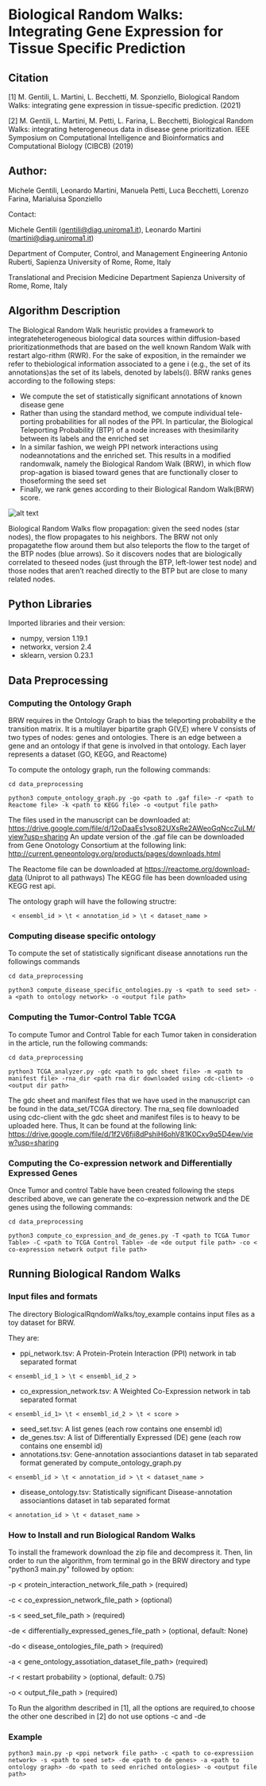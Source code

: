 # Biological Random Walks: Integrating Gene Expression for Tissue Specific Prediction

## Citation 
[1] M. Gentili, L. Martini, L. Becchetti, M. Sponziello, Biological Random Walks: integrating gene expression in tissue-specific prediction. (2021)

[2] M. Gentili, L. Martini, M. Petti, L. Farina, L. Becchetti, Biological Random Walks: integrating heterogeneous data in disease gene prioritization. IEEE Symposium on Computational Intelligence and Bioinformatics and Computational Biology (CIBCB) (2019)

## Author: 

Michele Gentili, Leonardo Martini, Manuela Petti, Luca Becchetti, Lorenzo Farina, Marialuisa Sponziello

Contact:

Michele Gentili (gentili@diag.uniroma1.it),  Leonardo Martini (martini@diag.uniroma1.it)

Department of Computer, Control, and Management Engineering Antonio Ruberti, Sapienza University of Rome, Rome, Italy

Translational and Precision Medicine Department Sapienza University of Rome, Rome, Italy

## Algorithm Description

The  Biological  Random  Walk  heuristic  provides  a  framework  to  integrateheterogeneous  biological  data  sources  within  diffusion-based  prioritizationmethods that are based on the well known Random Walk with restart algo-rithm (RWR). For the sake of exposition, in the remainder we refer to thebiological information associated to a gene i (e.g., the set of its annotations)as  the  set  of  its  labels,  denoted  by  labels(i). BRW ranks genes according to the following steps:
- We compute the set of statistically significant annotations of known disease gene
- Rather than using the standard method, we compute individual tele-porting  probabilities  for  all  nodes  of  the  PPI.  In  particular,  the  Biological Teleporting Probability (BTP) of a node increases with thesimilarity between its labels and the enriched set
- In a similar fashion,  we  weigh  PPI  network  interactions  using  nodeannotations and the enriched set.  This results in a modified randomwalk, namely the Biological Random Walk (BRW), in which flow prop-agation  is  biased  toward  genes  that  are  functionally  closer  to  thoseforming the seed set
- Finally,  we  rank  genes  according  to  their  Biological  Random  Walk(BRW) score.


![alt text](https://github.com/LeoM93/BiologicalRandomWalks/blob/master/imgs/BRW_flow.png?raw=true)

Biological Random  Walks flow propagation: given the seed nodes (star nodes), the flow propagates to his neighbors. The BRW not only propagatethe  flow  around  them  but  also  teleports  the  flow  to  the  target  of  the  BTP  nodes  (blue  arrows).  So  it  discovers  nodes  that  are  biologically  correlated  to  theseed nodes (just through the BTP, left-lower test node) and those nodes that aren’t reached directly to the BTP but are close to many related nodes.

## Python Libraries
Imported libraries and their version:

- numpy, version 1.19.1
- networkx, version 2.4
- sklearn, version 0.23.1 



## Data Preprocessing


### Computing the Ontology Graph

BRW requires in the Ontology Graph to bias the teleporting probability e the transition matrix. It is a multilayer bipartite graph G(V,E) where V consists of two types of nodes: genes and ontologies. There is an edge between a gene and an ontology if that gene is involved in that ontology. Each layer represents a dataset (GO, KEGG, and Reactome)

To compute the ontology graph, run the following commands:

 ```
 cd data_preprocessing
 ```
 
 ```
 python3 compute_ontology_graph.py -go <path to .gaf file> -r <path to Reactome file> -k <path to KEGG file> -o <output file path>  
 ```
The files used in the manuscript can be downloaded at: https://drive.google.com/file/d/12oDaaEs1vso82UXsRe2AWeoGqNccZuLM/view?usp=sharing
An update version of the .gaf file can be downloaded from Gene Onotology Consortium at the following link: http://current.geneontology.org/products/pages/downloads.html

The Reactome file can be downloaded at https://reactome.org/download-data (Uniprot to all pathways)
The KEGG file has been downloaded using KEGG rest api.

The ontology graph will have the following structre:
```
 < ensembl_id > \t < annotation_id > \t < dataset_name >
```

### Computing disease specific ontology

To compute the set of statistically significant disease annotations run the followings commands 

 ```
 cd data_preprocessing
 ```
 
```
python3 compute_disease_specific_ontologies.py -s <path to seed set> -a <path to ontology network> -o <output file path>
```

### Computing the Tumor-Control Table TCGA

To compute Tumor and Control Table for each Tumor taken in consideration in the article, run the following commands:

 ```
 cd data_preprocessing
 ```
 
 ```
 python3 TCGA_analyzer.py -gdc <path to gdc sheet file> -m <path to manifest file> -rna_dir <path rna dir downloaded using cdc-client> -o <output dir path>  
```
The gdc sheet and manifest files that we have used in the manuscript can be found in the data_set/TCGA directory. The rna_seq file downloaded using cdc-client with the gdc sheet and manifest files is to heavy to be uploaded here. Thus, It can be found at the following link: https://drive.google.com/file/d/1f2V6fji8dPshiH6ohV81K0Cxv9q5D4ew/view?usp=sharing


### Computing the Co-expression network and Differentially Expressed Genes

Once Tumor and control Table have been created following the steps described above, we can generate the co-expression network and the DE genes using the following commands:
 ```
 cd data_preprocessing
 ```
 
  ```
 python3 compute_co_expression_and_de_genes.py -T <path to TCGA Tumor Table> -C <path to TCGA Control Table> -de <de output file path> -co < co-expression network output file path>  
```




## Running Biological Random Walks

### Input files and formats

The directory BiologicalRqndomWalks/toy_example contains input files as a toy dataset for BRW.

They are:
 - ppi_network.tsv: A Protein-Protein Interaction (PPI) network in tab separated format 
 ```
 < ensembl_id_1 > \t < ensembl_id_2 > 
 ```
 - co_expression_network.tsv: A Weighted Co-Expression network in tab separated format
 ```
 < ensembl_id_1> \t < ensembl_id_2 > \t < score >
 ```
 - seed_set.tsv: A list genes  (each row contains one ensembl id)
 - de_genes.tsv: A list of Differentially Expressed (DE) gene (each row contains one ensembl id)
 - annotations.tsv: Gene-annotation associantions dataset in tab separated format generated by compute_ontology_graph.py
 ```
 < ensembl_id > \t < annotation_id > \t < dataset_name >
 ```
 - disease_ontology.tsv: Statistically significant Disease-annotation associantions dataset in tab separated format
 ```
 < annotation_id > \t < dataset_name >
 ```

### How to Install and run Biological Random Walks


To install the framework download the zip file and decompress it. Then, Iin order to run the algorithm, from terminal go in the BRW directory and type "python3 main.py" followed by option:

 -p < protein_interaction_network_file_path > (required)

 -c < co_expression_network_file_path > (optional)

 -s < seed_set_file_path > (required) 

 -de < differentially_expressed_genes_file_path > (optional, default: None) 

 -do < disease_ontologies_file_path > (required)
 
 -a < gene_ontology_assotiation_dataset_file_path> (required)
 
 -r < restart probability > (optional, default: 0.75)
 
 -o < output_file_path > (required)

To Run the algorithm described in [1], all the options are required,to choose the other one described in [2] do not use options -c and -de

### Example

 ```
 python3 main.py -p <ppi network file path> -c <path to co-expressiion network> -s <path to seed set> -de <path to de genes> -a <path to ontology graph> -do <path to seed enriched ontologies> -o <output file path>
 ```


